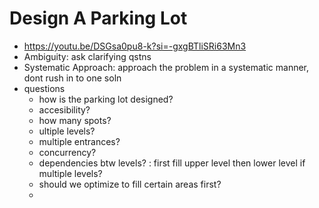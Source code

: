 # Design A Parking Lot
- https://youtu.be/DSGsa0pu8-k?si=-gxgBTliSRi63Mn3
- Ambiguity: ask clarifying qstns
- Systematic Approach: approach the problem in a systematic manner, dont rush in to one soln
- questions
	- how is the parking lot designed?
	- accesibility?
	- how many spots?
	- ultiple levels?
	- multiple entrances? 
	- concurrency?
	- dependencies btw levels? : first fill upper level then lower level if multiple levels?
	- should we optimize to fill certain areas first?
	- 